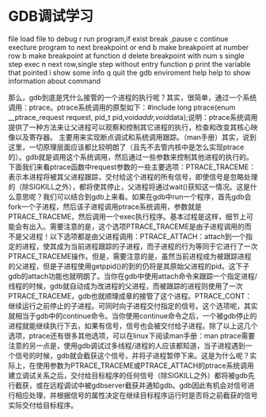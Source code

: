 # GDB调试学习

file <filename>     load file to debug
r                   run program,if exist break ,pause
c                   continue execture program to next breakpoint or end
b <row number>      make breakpoint at number row
b <function name>   make breakpoint at function
d <breakpoint num>  delete breakpoint with num
s                   single step exec
n                   next row,single step without entry function
p <variable>        print the variable that pointed
i                   show some info
q                   quit the gdb enviroment 
help <command name> help to show information about command

那么，gdb到底是凭什么接管的一个进程的执行呢？其实，很简单，通过一个系统调用：ptrace。ptrace系统调用的原型如下：#include  long ptrace(enum __ptrace_request request, pid_t pid,void*addr,void*data);说明：ptrace系统调用提供了一种方法来让父进程可以观察和控制其它进程的执行，检查和改变其核心映像以及寄存器。 主要用来实现断点调试和系统调用跟踪。（man手册）其实，说到这里，一切原理层面应该都比较明朗了（且先不去管内核中是怎么实现ptrace的）。gdb就是调用这个系统调用，然后通过一些参数来控制其他进程的执行的。下面我们来看ptrace函数中request参数的一些主要选项：PTRACE_TRACEME： 表示本进程将被其父进程跟踪，交付给这个进程的所有信号，即使信号是忽略处理的（除SIGKILL之外），都将使其停止，父进程将通过wait()获知这一情况。这是什么意思呢？我们可以结合到gdb上来看。如果在gdb中run一个程序，首先gdb会fork一个子进程，然后该子进程调用ptrace系统调用，参数就是PTRACE_TRACEME，然后调用一个exec执行程序。基本过程是这样，细节上可能会有出入。需要注意的是，这个选项PTRACE_TRACEME是由子进程调用的而不是父进程！以下选项都是由父进程调用：PTRACE_ATTACH：attach到一个指定的进程，使其成为当前进程跟踪的子进程，而子进程的行为等同于它进行了一次PTRACE_TRACEME操作。但是，需要注意的是，虽然当前进程成为被跟踪进程的父进程，但是子进程使用getppid()的到的仍将是其原始父进程的pid。这下子gdb的attach功能也就明朗了。当你在gdb中使用attach命令来跟踪一个指定进程/线程的时候，gdb就自动成为改进程的父进程，而被跟踪的进程则使用了一次PTRACE_TRACEME，gdb也就顺理成章的接管了这个进程。PTRACE_CONT：继续运行之前停止的子进程。可同时向子进程交付指定的信号。这个选项呢，其实就相当于gdb中的continue命令。当你使用continue命令之后，一个被gdb停止的进程就能继续执行下去，如果有信号，信号也会被交付给子进程。除了以上这几个选项，ptrace还有很多其他选项，可以在linux下阅读man手册：man ptrace需要注意的另一点是，使用gdb调试过多线程/进程的人应该都知道，当子进程遇到一个信号的时候，gdb就会截获这个信号，并将子进程暂停下来。这是为什么呢？实际上，在使用参数为PTRACE_TRACEME或PTRACE_ATTACH的ptrace系统调用建立调试关系之后，交付给目标程序的任何信号（除SIGKILL之外）都将被gdb先行截获，或在远程调试中被gdbserver截获并通知gdb。gdb因此有机会对信号进行相应处理，并根据信号的属性决定在继续目标程序运行时是否将之前截获的信号实际交付给目标程序。